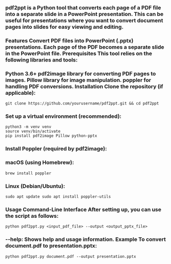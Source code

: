 ### pdf2ppt is a Python tool that converts each page of a PDF file into a separate slide in a PowerPoint presentation. This can be useful for presentations where you want to convert document pages into slides for easy viewing and editing.

### Features Convert PDF files into PowerPoint (.pptx) presentations. Each page of the PDF becomes a separate slide in the PowerPoint file. Prerequisites This tool relies on the following libraries and tools:

### Python 3.6+ pdf2image library for converting PDF pages to images. Pillow library for image manipulation. poppler for handling PDF conversions. Installation Clone the repository (if applicable):

    git clone https://github.com/yourusername/pdf2ppt.git && cd pdf2ppt 

### Set up a virtual environment (recommended):

    python3 -m venv venv 
    source venv/bin/activate
    pip install pdf2image Pillow python-pptx 
        

### Install Poppler (required by pdf2image):

### macOS (using Homebrew):

    brew install poppler

### Linux (Debian/Ubuntu):

    sudo apt update sudo apt install poppler-utils 

        

### Usage Command-Line Interface After setting up, you can use the script as follows:

    python pdf2ppt.py <input_pdf_file> --output <output_pptx_file>


### --help: Shows help and usage information. Example To convert document.pdf to presentation.pptx:

    python pdf2ppt.py document.pdf --output presentation.pptx
